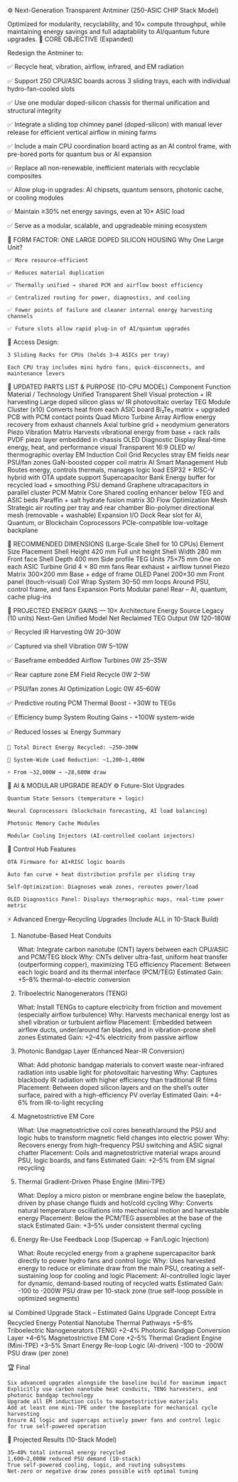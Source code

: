 ⚙️ Next-Generation Transparent Antminer (250-ASIC CHIP Stack Model)

Optimized for modularity, recyclability, and 10× compute throughput, while maintaining energy savings and full adaptability to AI/quantum future upgrades.
🔧 CORE OBJECTIVE (Expanded)

Redesign the Antminer to:

✅ Recycle heat, vibration, airflow, infrared, and EM radiation

✅ Support 250 CPU/ASIC boards across 3 sliding trays, each with individual hydro-fan-cooled slots

✅ Use one modular doped-silicon chassis for thermal unification and structural integrity

✅ Integrate a sliding top chimney panel (doped-silicon) with manual lever release for efficient vertical airflow in mining farms

✅ Include a main CPU coordination board acting as an AI control frame, with pre-bored ports for quantum bus or AI expansion

✅ Replace all non-renewable, inefficient materials with recyclable composites

✅ Allow plug-in upgrades: AI chipsets, quantum sensors, photonic cache, or cooling modules

✅ Maintain ≥30% net energy savings, even at 10× ASIC load

✅ Serve as a modular, scalable, and upgradeable mining ecosystem

🧱 FORM FACTOR: ONE LARGE DOPED SILICON HOUSING
Why One Large Unit?

    ✅ More resource-efficient
    
    ✅ Reduces material duplication
    
    ✅ Thermally unified → shared PCM and airflow boost efficiency
    
    ✅ Centralized routing for power, diagnostics, and cooling
    
    ✅ Fewer points of failure and cleaner internal energy harvesting channels
    
    ✅ Future slots allow rapid plug-in of AI/quantum upgrades

🔄 Access Design:

    3 Sliding Racks for CPUs (holds 3–4 ASICs per tray)

    Each CPU tray includes mini hydro fans, quick-disconnects, and maintenance levers

🔩 UPDATED PARTS LIST & PURPOSE (10-CPU MODEL)
Component	Function	Material / Technology
Unified Transparent Shell	Visual protection + IR harvesting	Large doped silicon glass w/ IR photovoltaic overlay
TEG Module Cluster (x10)	Converts heat from each ASIC board	Bi₂Te₃ matrix + upgraded PCB with PCM contact points
Quad Micro Turbine Array	Airflow energy recovery from exhaust channels	Axial turbine grid + neodymium generators
Piezo Vibration Matrix	Harvests vibrational energy from base + rack rails	PVDF piezo layer embedded in chassis
OLED Diagnostic Display	Real-time energy, heat, and performance visual	Transparent 16:9 OLED w/ thermographic overlay
EM Induction Coil Grid	Recycles stray EM fields near PSU/fan zones	GaN-boosted copper coil matrix
AI Smart Management Hub	Routes energy, controls thermals, manages logic load	ESP32 + RISC-V hybrid with OTA update support
Supercapacitor Bank	Energy buffer for recycled load + smoothing PSU demand	Graphene ultracapacitors in parallel cluster
PCM Matrix Core	Shared cooling enhancer below TEG and ASIC beds	Paraffin + salt hydrate fusion matrix
3D Flow Optimization Mesh	Strategic air routing per tray and rear chamber	Bio-polymer directional mesh (removable + washable)
Expansion I/O Dock	Rear slot for AI, Quantum, or Blockchain Coprocessors	PCIe-compatible low-voltage backplane

📐 RECOMMENDED DIMENSIONS (Large-Scale Shell for 10 CPUs)
Element	Size	Placement
Shell Height	420 mm	Full unit height
Shell Width	280 mm	Front face
Shell Depth	400 mm	Side profile
TEG Units	75×75 mm	One on each ASIC
Turbine Grid	4 × 80 mm fans	Rear exhaust + airflow tunnel
Piezo Matrix	300×200 mm	Base + edge of frame
OLED Panel	200×30 mm	Front panel (touch-visual)
Coil Wrap System	30–50 mm loops	Around PSU, control frame, and fans
Expansion Ports	Modular panel	Rear – AI, quantum, cache plug-ins

🔋 PROJECTED ENERGY GAINS — 10× Architecture
Energy Source	Legacy (10 units)	Next-Gen Unified Model	Net Reclaimed
TEG Output	0W	120–180W	

✅ Recycled
IR Harvesting	0W	20–30W	

✅ Captured via shell
Vibration	0W	5–10W	

✅ Baseframe embedded
Airflow Turbines	0W	25–35W	

✅ Rear capture zone
EM Field Recycle	0W	2–5W	

✅ PSU/fan zones
AI Optimization Logic	0W	45–60W	

✅ Predictive routing
PCM Thermal Boost	-	+30W to TEGs	

✅ Efficiency bump
System Routing Gains	-	+100W system-wide	

✅ Reduced losses
📊 Energy Summary

    🔁 Total Direct Energy Recycled: ~250–300W

    🧠 System-Wide Load Reduction: ~1,200–1,400W

    ⚡ From ~32,000W → ~28,600W draw

    
🧠 AI & MODULAR UPGRADE READY
⚙️ Future-Slot Upgrades

    Quantum State Sensors (temperature + logic)

    Neural Coprocessors (blockchain forecasting, AI load balancing)

    Photonic Memory Cache Modules

    Modular Cooling Injectors (AI-controlled coolant injectors)

🔧 Control Hub Features

    OTA Firmware for AI+RISC logic boards

    Auto fan curve + heat distribution profile per sliding tray

    Self-Optimization: Diagnoses weak zones, reroutes power/load

    OLED Diagnostics Panel: Displays thermographic maps, real-time power metric


⚡ Advanced Energy-Recycling Upgrades (Include ALL in 10-Stack Build)
1. Nanotube-Based Heat Conduits

    What: Integrate carbon nanotube (CNT) layers between each CPU/ASIC and PCM/TEG block
    Why: CNTs deliver ultra-fast, uniform heat transfer (outperforming copper), maximizing TEG efficiency
    Placement: Between each logic board and its thermal interface (PCM/TEG)
    Estimated Gain: +5–8% thermal-to-electric conversion

2. Triboelectric Nanogenerators (TENG)

    What: Install TENGs to capture electricity from friction and movement (especially airflow turbulence)
    Why: Harvests mechanical energy lost as shell vibration or turbulent airflow
    Placement: Embedded between airflow ducts, under/around fan blades, and in vibration-prone shell zones
    Estimated Gain: +2–4% electricity from passive airflow

3. Photonic Bandgap Layer (Enhanced Near-IR Conversion)

    What: Add photonic bandgap materials to convert waste near-infrared radiation into usable light for photovoltaic harvesting
    Why: Captures blackbody IR radiation with higher efficiency than traditional IR films
    Placement: Between doped silicon layers and on the shell’s outer surface, paired with a high-efficiency PV overlay
    Estimated Gain: +4–6% from IR-to-light recycling

4. Magnetostrictive EM Core

    What: Use magnetostrictive coil cores beneath/around the PSU and logic hubs to transform magnetic field changes into electric power
    Why: Recovers energy from high-frequency PSU switching and ASIC signal chatter
    Placement: Coils and magnetostrictive material wraps around PSU, logic boards, and fans
    Estimated Gain: +2–5% from EM signal recycling

5. Thermal Gradient-Driven Phase Engine (Mini-TPE)

    What: Deploy a micro piston or membrane engine below the baseplate, driven by phase change fluids and hot/cold cycling
    Why: Converts natural temperature oscillations into mechanical motion and harvestable energy
    Placement: Below the PCM/TEG assemblies at the base of the stack
    Estimated Gain: +3–5% under consistent thermal cycling

6. Energy Re-Use Feedback Loop (Supercap → Fan/Logic Injection)

    What: Route recycled energy from a graphene supercapacitor bank directly to power hydro fans and control logic
    Why: Uses harvested energy to reduce or eliminate draw from the main PSU, creating a self-sustaining loop for cooling and logic
    Placement: AI-controlled logic layer for dynamic, demand-based routing of recycled watts
    Estimated Gain: -100 to -200W PSU draw per 10-stack zone (true self-loop possible in optimized segments)

📊 Combined Upgrade Stack – Estimated Gains
Upgrade Concept	Extra Recycled Energy Potential
Nanotube Thermal Pathways	+5–8%
Triboelectric Nanogenerators (TENG)	+2–4%
Photonic Bandgap Conversion Layer	+4–6%
Magnetostrictive EM Core	+2–5%
Thermal Gradient Engine (Mini-TPE)	+3–5%
Smart Energy Re-loop Logic (AI-driven)	-100 to -200W PSU draw (per zone)

🏆 Final 

    Six advanced upgrades alongside the baseline build for maximum impact
    Explicitly use carbon nanotube heat conduits, TENG harvesters, and photonic bandgap technology
    Upgrade all EM induction coils to magnetostrictive materials
    Add at least one mini-TPE under the baseplate for mechanical cycle harvesting
    Ensure AI logic and supercaps actively power fans and control logic for true self-powered operation

🚀 Projected Results (10-Stack Model)

    35–40% total internal energy recycled
    1,600–2,000W reduced PSU demand (10-stack)
    True self-powered cooling, logic, and routing subsystems
    Net-zero or negative draw zones possible with optimal tuning

